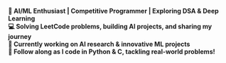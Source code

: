 **🚀 AI/ML Enthusiast | Competitive Programmer | Exploring DSA & Deep Learning  
💻 Solving LeetCode problems, building AI projects, and sharing my journey  
🔬 Currently working on AI research & innovative ML projects  
📌 Follow along as I code in Python & C, tackling real-world problems!**

<!---
Samarcodesinpython/Samarcodesinpython is a ✨ special ✨ repository because its `README.md` (this file) appears on your GitHub profile.
You can click the Preview link to take a look at your changes.
--->
